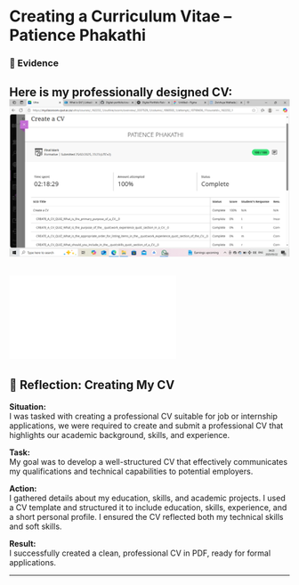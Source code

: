 # Creating a Curriculum Vitae – Patience Phakathi
### 📌 Evidence 
Here is my professionally designed CV:
![create-cv](./assets/cac.png)
---
![create-cv](./assets/cv.pdf)
---
## 🌟 Reflection: Creating My CV

**Situation:**  
I was tasked with creating a professional CV suitable for job or internship applications, we were required to create and submit a professional CV that highlights our academic background, skills, and experience.

**Task:**  
My goal was to develop a well-structured CV that effectively communicates my qualifications and technical capabilities to potential employers.

**Action:**  
I gathered details about my education, skills, and academic projects. I used a CV template and structured it to include education, skills, experience, and a short personal profile. I ensured the CV reflected both my technical skills and soft skills.

**Result:**  
I successfully created a clean, professional CV in PDF, ready for formal applications.

---
